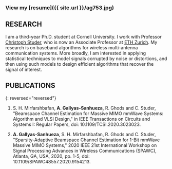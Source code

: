 **<span style="color: grey;">**

### View my **[resume]({{ site.url }}/ag753.jpg)** 


## RESEARCH

I am a third-year Ph.D. student at Cornell University. I work with Professor [Christoph Studer](http://vip.ece.cornell.edu), who is now an Associate Professor at [ETH Zurich](https://iis.ee.ethz.ch/people/person-detail.cstuder.html). My research is on baseband algorithms for wireless multi-antenna communication systems. More broadly, I am interested in applying statistical techniques to model signals corrupted by noise or distortions, and then using such models to design efficient algorithms that recover the signal of interest. 


## PUBLICATIONS

{: reversed="reversed"}
1. S. H. Mirfarshbafan, **A. Gallyas-Sanhueza**, R. Ghods and C. Studer, "Beamspace Channel Estimation for Massive MIMO mmWave Systems: Algorithm and VLSI Design," in IEEE Transactions on Circuits and Systems I: Regular Papers, doi: 10.1109/TCSI.2020.3023023.

1. **A. Gallyas-Sanhueza**, S. H. Mirfarshbafan, R. Ghods and C. Studer, "Sparsity-Adaptive Beamspace Channel Estimation for 1-Bit mmWave Massive MIMO Systems," 2020 IEEE 21st International Workshop on Signal Processing Advances in Wireless Communications (SPAWC), Atlanta, GA, USA, 2020, pp. 1-5, doi: 10.1109/SPAWC48557.2020.9154213.
